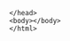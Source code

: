 <!DOCTYPE html>
<html lang="en">
<head>
  <title>This is the title of the tab</title>
  <meta charset="utf-8">
  <meta name="description" content="This structure is from my Brainstorm Session"
        
        </head>
        <body></body>
        </html>
